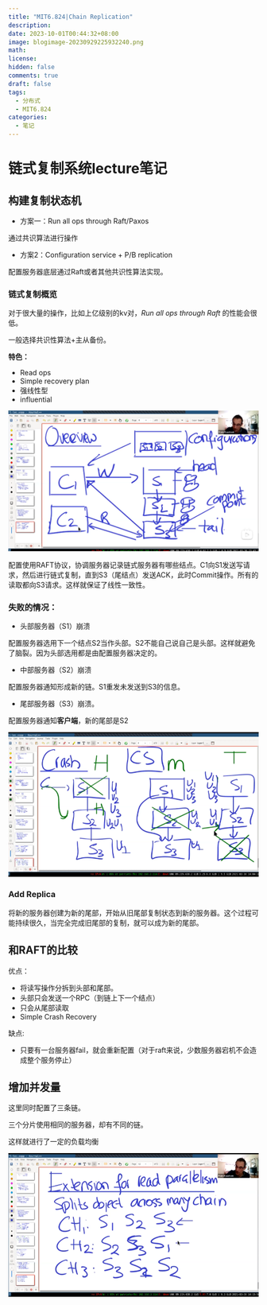 ```yaml
---
title: "MIT6.824|Chain Replication"
description: 
date: 2023-10-01T00:44:32+08:00
image: blogimage-20230929225932240.png
math: 
license: 
hidden: false
comments: true
draft: false
tags:
  - 分布式
  - MIT6.824
categories:
  - 笔记
---
```


# 链式复制系统lecture笔记

## 构建复制状态机

- 方案一：Run all ops through Raft/Paxos

通过共识算法进行操作

- 方案2：Configuration service + P/B replication

配置服务器底层通过Raft或者其他共识性算法实现。

### 链式复制概览

对于很大量的操作，比如上亿级别的kv对，*Run all ops through Raft* 的性能会很低。

一般选择共识性算法+主从备份。



**特色：**

- Read ops
- Simple recovery plan
- 强线性型
- influential



![image-20230929212637720](blogimage-20230929212637720.png)

配置使用RAFT协议，协调服务器记录链式服务器有哪些结点。C1向S1发送写请求，然后进行链式复制，直到S3（尾结点）发送ACK，此时Commit操作。所有的读取都向S3请求。这样就保证了线性一致性。

### 失败的情况：

- 头部服务器（S1）崩溃

配置服务器选用下一个结点S2当作头部。S2不能自己说自己是头部。这样就避免了脑裂。因为头部选用都是由配置服务器决定的。

- 中部服务器（S2）崩溃

配置服务器通知形成新的链。S1重发未发送到S3的信息。

- 尾部服务器（S3）崩溃。

配置服务器通知**客户端**，新的尾部是S2

![image-20230929225932240](blogimage-20230929225932240.png)

### Add Replica

将新的服务器创建为新的尾部，开始从旧尾部复制状态到新的服务器。这个过程可能持续很久，当完全完成旧尾部的复制，就可以成为新的尾部。

## 和RAFT的比较

优点：

- 将读写操作分拆到头部和尾部。
- 头部只会发送一个RPC（到链上下一个结点）
- 只会从尾部读取
- Simple Crash Recovery

缺点:

- 只要有一台服务器fail，就会重新配置（对于raft来说，少数服务器宕机不会造成整个服务停止）





## 增加并发量

这里同时配置了三条链。

三个分片使用相同的服务器，却有不同的链。

这样就进行了一定的负载均衡

![image-20230929230655103](blogimage-20230929230655103.png)